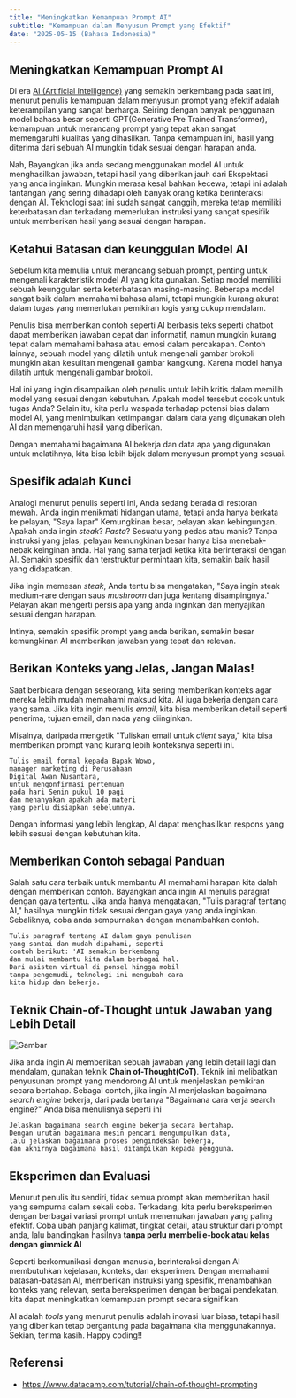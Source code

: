 ```yaml
---
title: "Meningkatkan Kemampuan Prompt AI"
subtitle: "Kemampuan dalam Menyusun Prompt yang Efektif"
date: "2025-05-15 (Bahasa Indonesia)"
---
```


## Meningkatkan Kemampuan Prompt AI

Di era [AI (Artificial Intelligence)](https://id.wikipedia.org/wiki/Kecerdasan_buatan) yang semakin berkembang pada saat ini, menurut penulis kemampuan dalam menyusun prompt yang efektif adalah keterampilan yang sangat berharga. Seiring dengan banyak penggunaan model bahasa besar seperti GPT(Generative Pre Trained Transformer), kemampuan untuk merancang prompt yang tepat akan sangat memengaruhi kualitas yang dihasilkan. Tanpa kemampuan ini, hasil yang diterima dari sebuah AI mungkin tidak sesuai dengan harapan anda.

Nah, Bayangkan jika anda sedang menggunakan model AI untuk menghasilkan jawaban, tetapi hasil yang diberikan jauh dari Ekspektasi yang anda inginkan. Mungkin merasa kesal bahkan kecewa, tetapi ini adalah tantangan yang sering dihadapi oleh banyak orang ketika berinteraksi dengan AI. Teknologi saat ini sudah sangat canggih, mereka tetap memiliki keterbatasan dan terkadang memerlukan instruksi yang sangat spesifik untuk memberikan hasil yang sesuai dengan harapan.

## Ketahui Batasan dan keunggulan Model AI

Sebelum kita memulia untuk merancang sebuah prompt, penting untuk mengenali karakteristik model AI yang kita gunakan. Setiap model memiliki sebuah keunggulan serta keterbatasan masing-masing. Beberapa model sangat baik dalam memahami bahasa alami, tetapi mungkin kurang akurat dalam tugas yang memerlukan pemikiran logis yang cukup mendalam.

Penulis bisa memberikan contoh seperti AI berbasis teks seperti chatbot dapat memberikan jawaban cepat dan informatif, namun mungkin kurang tepat dalam memahami bahasa atau emosi dalam percakapan. Contoh lainnya, sebuah model yang dilatih untuk mengenali gambar brokoli mungkin akan kesulitan mengenali gambar kangkung. Karena model hanya dilatih untuk mengenali gambar brokoli.

Hal ini yang ingin disampaikan oleh penulis untuk lebih kritis dalam memilih model yang sesuai dengan kebutuhan. Apakah model tersebut cocok untuk tugas Anda? Selain itu, kita perlu waspada terhadap potensi bias dalam model AI, yang menimbulkan ketimpangan dalam data yang digunakan oleh AI dan memengaruhi hasil yang diberikan.

Dengan memahami bagaimana AI bekerja dan data apa yang digunakan untuk melatihnya, kita bisa lebih bijak dalam menyusun prompt yang sesuai.

## Spesifik adalah Kunci

Analogi menurut penulis seperti ini, Anda sedang berada di restoran mewah. Anda ingin menikmati hidangan utama, tetapi anda hanya berkata ke pelayan, "Saya lapar" Kemungkinan besar, pelayan akan kebingungan. Apakah anda ingin <i>steak</i>? <i>Pasta</i>? Sesuatu yang pedas atau manis? Tanpa instruksi yang jelas, pelayan kemungkinan besar hanya bisa menebak-nebak keinginan anda. Hal yang sama terjadi ketika kita berinteraksi dengan AI. Semakin spesifik dan terstruktur permintaan kita, semakin baik hasil yang didapatkan.

Jika ingin memesan <i>steak</i>, Anda tentu bisa mengatakan, "Saya ingin steak medium-rare dengan saus <i>mushroom</i> dan juga kentang disampingnya." Pelayan akan mengerti persis apa yang anda inginkan dan menyajikan sesuai dengan harapan.

Intinya, semakin spesifik prompt yang anda berikan, semakin besar kemungkinan AI memberikan jawaban yang tepat dan relevan.

## Berikan Konteks yang Jelas, Jangan Malas!

Saat berbicara dengan seseorang, kita sering memberikan konteks agar mereka lebih mudah memahami maksud kita. AI juga bekerja dengan cara yang sama. Jika kita ingin menulis <i>email</i>, kita bisa memberikan detail seperti penerima, tujuan email, dan nada yang diinginkan.

Misalnya, daripada mengetik "Tuliskan email untuk <i>client</i> saya," kita bisa memberikan prompt yang kurang lebih konteksnya seperti ini.

```
Tulis email formal kepada Bapak Wowo,
manager marketing di Perusahaan
Digital Awan Nusantara,
untuk mengonfirmasi pertemuan
pada hari Senin pukul 10 pagi
dan menanyakan apakah ada materi
yang perlu disiapkan sebelumnya.
```

Dengan informasi yang lebih lengkap, AI dapat menghasilkan respons yang lebih sesuai dengan kebutuhan kita.

## Memberikan Contoh sebagai Panduan

Salah satu cara terbaik untuk membantu AI memahami harapan kita dalah dengan memberikan contoh. Bayangkan anda ingin AI menulis paragraf dengan gaya tertentu. Jika anda hanya mengatakan, "Tulis paragraf tentang AI," hasilnya mungkin tidak sesuai dengan gaya yang anda inginkan. Sebaliknya, coba anda sempurnakan dengan menambahkan contoh.

```
Tulis paragraf tentang AI dalam gaya penulisan
yang santai dan mudah dipahami, seperti
contoh berikut: 'AI semakin berkembang
dan mulai membantu kita dalam berbagai hal.
Dari asisten virtual di ponsel hingga mobil
tanpa pengemudi, teknologi ini mengubah cara
kita hidup dan bekerja.
```

## Teknik Chain-of-Thought untuk Jawaban yang Lebih Detail

![Gambar](https://media.datacamp.com/cms/google/ad_4nxd-q1jxta4jhf99dsrqm8uzmjrre6dedfzkpowlaki6qotlntgvjya0b6b7mcbdxbzhwkvwjbriurh68lo7dtuagfasaxaxg5hzxbot1pauz5dzohario7fsy284zn8yh1sz6g51jvmq-snlesucjfzqle.png)

Jika anda ingin AI memberikan sebuah jawaban yang lebih detail lagi dan mendalam, gunakan teknik <b>Chain of-Thought(CoT)</b>. Teknik ini melibatkan penyusunan prompt yang mendorong AI untuk menjelaskan pemikiran secara bertahap. Sebagai contoh, jika ingin AI menjelaskan bagaimana <i>search engine</i> bekerja, dari pada bertanya "Bagaimana cara kerja search engine?" Anda bisa menulisnya seperti ini

```
Jelaskan bagaimana search engine bekerja secara bertahap.
Dengan urutan bagaimana mesin pencari mengumpulkan data,
lalu jelaskan bagaimana proses pengindeksan bekerja,
dan akhirnya bagaimana hasil ditampilkan kepada pengguna.
```

## Eksperimen dan Evaluasi

Menurut penulis itu sendiri, tidak semua prompt akan memberikan hasil yang sempurna dalam sekali coba. Terkadang, kita perlu bereksperimen dengan berbagai variasi prompt untuk menemukan jawaban yang paling efektif. Coba ubah panjang kalimat, tingkat detail, atau struktur dari prompt anda, lalu bandingkan hasilnya <b>tanpa perlu membeli e-book atau kelas dengan gimmick AI</b>

Seperti berkomunikasi dengan manusia, berinteraksi dengan AI membutuhkan kejelasan, konteks, dan eksperimen. Dengan memahami batasan-batasan AI, memberikan instruksi yang spesifik, menambahkan konteks yang relevan, serta bereksperimen dengan berbagai pendekatan, kita dapat meningkatkan kemampuan prompt secara signifikan.

AI adalah <i>tools</i> yang menurut penulis adalah inovasi luar biasa, tetapi hasil yang diberikan tetap bergantung pada bagaimana kita menggunakannya. Sekian, terima kasih. Happy coding!!

## Referensi

- https://www.datacamp.com/tutorial/chain-of-thought-prompting
